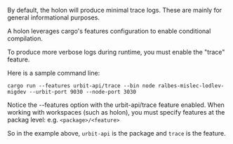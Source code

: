 By default, the holon will produce minimal trace logs. These are mainly for general informational purposes.

A holon leverages cargo's features configuration to enable conditional compilation.

To produce more verbose logs during runtime, you must enable the "trace" feature.

Here is a sample command line:

`cargo run --features urbit-api/trace --bin node ralbes-mislec-lodlev-migdev --urbit-port 9030 --node-port 3030`

Notice the --features option with the urbit-api/trace feature enabled. When working with workspaces (such as holon), you must specify features at the packag level: e.g. `<package>/<feature>`

So in the example above, `urbit-api` is the package and `trace` is the feature.
